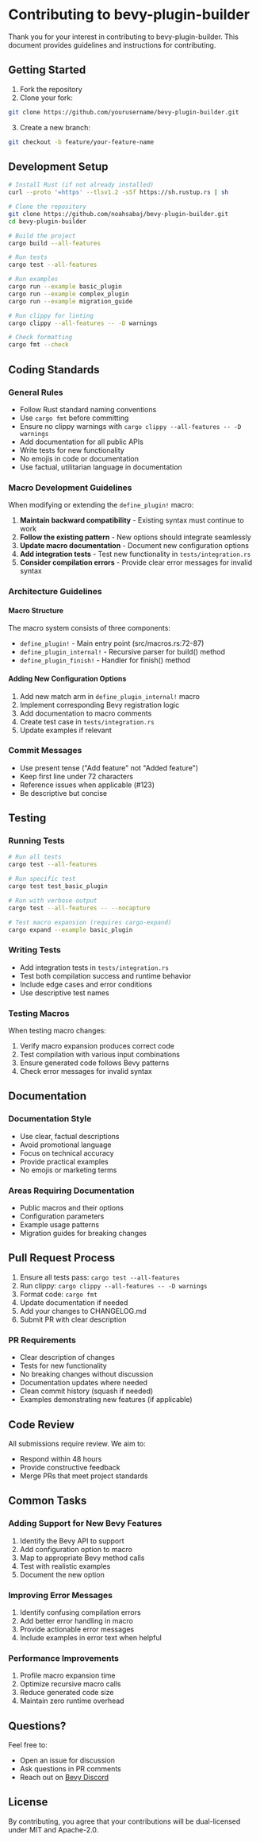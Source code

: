# Contributing to bevy-plugin-builder

Thank you for your interest in contributing to bevy-plugin-builder. This document provides guidelines and instructions for contributing.

## Getting Started

1. Fork the repository
2. Clone your fork:
```bash
git clone https://github.com/yourusername/bevy-plugin-builder.git
```
3. Create a new branch:
```bash
git checkout -b feature/your-feature-name
```

## Development Setup

```bash
# Install Rust (if not already installed)
curl --proto '=https' --tlsv1.2 -sSf https://sh.rustup.rs | sh

# Clone the repository
git clone https://github.com/noahsabaj/bevy-plugin-builder.git
cd bevy-plugin-builder

# Build the project
cargo build --all-features

# Run tests
cargo test --all-features

# Run examples
cargo run --example basic_plugin
cargo run --example complex_plugin
cargo run --example migration_guide

# Run clippy for linting
cargo clippy --all-features -- -D warnings

# Check formatting
cargo fmt --check
```

## Coding Standards

### General Rules
- Follow Rust standard naming conventions
- Use `cargo fmt` before committing
- Ensure no clippy warnings with `cargo clippy --all-features -- -D warnings`
- Add documentation for all public APIs
- Write tests for new functionality
- No emojis in code or documentation
- Use factual, utilitarian language in documentation

### Macro Development Guidelines

When modifying or extending the `define_plugin!` macro:

1. **Maintain backward compatibility** - Existing syntax must continue to work
2. **Follow the existing pattern** - New options should integrate seamlessly
3. **Update macro documentation** - Document new configuration options
4. **Add integration tests** - Test new functionality in `tests/integration.rs`
5. **Consider compilation errors** - Provide clear error messages for invalid syntax

### Architecture Guidelines

#### Macro Structure
The macro system consists of three components:
- `define_plugin!` - Main entry point (src/macros.rs:72-87)
- `define_plugin_internal!` - Recursive parser for build() method
- `define_plugin_finish!` - Handler for finish() method

#### Adding New Configuration Options
1. Add new match arm in `define_plugin_internal!` macro
2. Implement corresponding Bevy registration logic
3. Add documentation to macro comments
4. Create test case in `tests/integration.rs`
5. Update examples if relevant

### Commit Messages
- Use present tense ("Add feature" not "Added feature")
- Keep first line under 72 characters
- Reference issues when applicable (#123)
- Be descriptive but concise

## Testing

### Running Tests
```bash
# Run all tests
cargo test --all-features

# Run specific test
cargo test test_basic_plugin

# Run with verbose output
cargo test --all-features -- --nocapture

# Test macro expansion (requires cargo-expand)
cargo expand --example basic_plugin
```

### Writing Tests
- Add integration tests in `tests/integration.rs`
- Test both compilation success and runtime behavior
- Include edge cases and error conditions
- Use descriptive test names

### Testing Macros
When testing macro changes:
1. Verify macro expansion produces correct code
2. Test compilation with various input combinations
3. Ensure generated code follows Bevy patterns
4. Check error messages for invalid syntax

## Documentation

### Documentation Style
- Use clear, factual descriptions
- Avoid promotional language
- Focus on technical accuracy
- Provide practical examples
- No emojis or marketing terms

### Areas Requiring Documentation
- Public macros and their options
- Configuration parameters
- Example usage patterns
- Migration guides for breaking changes

## Pull Request Process

1. Ensure all tests pass: `cargo test --all-features`
2. Run clippy: `cargo clippy --all-features -- -D warnings`
3. Format code: `cargo fmt`
4. Update documentation if needed
5. Add your changes to CHANGELOG.md
6. Submit PR with clear description

### PR Requirements
- Clear description of changes
- Tests for new functionality
- No breaking changes without discussion
- Documentation updates where needed
- Clean commit history (squash if needed)
- Examples demonstrating new features (if applicable)

## Code Review

All submissions require review. We aim to:
- Respond within 48 hours
- Provide constructive feedback
- Merge PRs that meet project standards

## Common Tasks

### Adding Support for New Bevy Features
1. Identify the Bevy API to support
2. Add configuration option to macro
3. Map to appropriate Bevy method calls
4. Test with realistic examples
5. Document the new option

### Improving Error Messages
1. Identify confusing compilation errors
2. Add better error handling in macro
3. Provide actionable error messages
4. Include examples in error text when helpful

### Performance Improvements
1. Profile macro expansion time
2. Optimize recursive macro calls
3. Reduce generated code size
4. Maintain zero runtime overhead

## Questions?

Feel free to:
- Open an issue for discussion
- Ask questions in PR comments
- Reach out on [Bevy Discord](https://discord.gg/bevy)

## License

By contributing, you agree that your contributions will be dual-licensed under MIT and Apache-2.0.